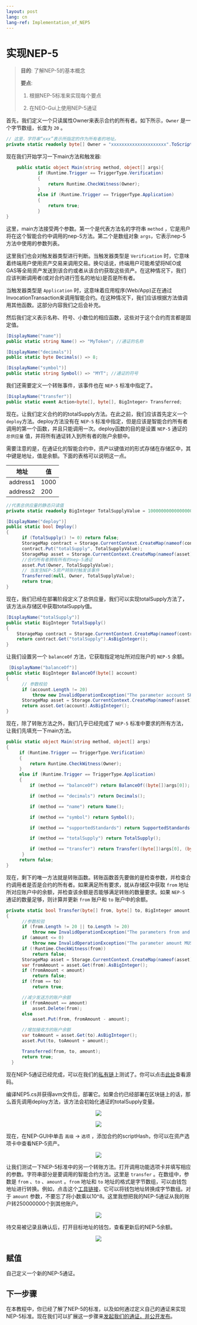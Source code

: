 ```yaml
---
layout: post
lang: cn
lang-ref: Implementation_of_NEP5
---
```


# 实现NEP-5


>
> **目的**:  了解NEP-5的基本概念
>
> **要点**:
>
> 1. 根据NEP-5标准来实现每个要点
>
> 2. 在NEO-Gui上使用NEP-5通证
>

首先，我们定义一个只读属性Owner来表示合约的所有者。如下所示，`Owner` 是一个字节数组，长度为 `20` 。

```csharp
// 这里，字符串“xxx”表示所指定的作为所有者的地址。
private static readonly byte[] Owner = "xxxxxxxxxxxxxxxxxxxxx".ToScriptHash(); //所有者地址
```

现在我们开始学习一下main方法和触发器:

```csharp
    public static object Main(string method, object[] args){
            if (Runtime.Trigger == TriggerType.Verification)
            {
                return Runtime.CheckWitness(Owner);
            }
            else if (Runtime.Trigger == TriggerType.Application)
            {
	            return true;
            }
}
```
这里，main方法接受两个参数。第一个是代表方法名的字符串 `method` ，它是用户将在这个智能合约中调用的nep-5方法。第二个是数组对象 `args`，它表示nep-5方法中使用的参数列表。

这里我们也会对触发器类型进行判断。当触发器类型是 `Verification` 时，它意味着终端用户使用资产交易来调用交易。换句话说，终端用户可能希望将NEO或GAS等全局资产发送到该合约或者从该合约获取这些资产。在这种情况下，我们应该判断调用者(或对合约进行签名的地址)是否是所有者。

当触发器类型是 `Application` 时，这意味着应用程序(Web/App)正在通过InvocationTransaction来调用智能合约。在这种情况下，我们应该根据方法值调用其他函数。这部分内容我们之后会补充。

然后我们定义表示名称、符号、小数位的相应函数，这些对于这个合约而言都是固定值。

```csharp
[DisplayName("name")]
public static string Name() => "MyToken"; //通证的名称
```

```csharp
[DisplayName("decimals")]
public static byte Decimals() => 8;
```

```csharp
[DisplayName("symbol")]
public static string Symbol() => "MYT"; //通证的符号
```      

我们还需要定义一个转账事件，该事件也在 `NEP-5` 标准中指定了。

```csharp
[DisplayName("transfer")]
public static event Action<byte[], byte[], BigInteger> Transferred;
```

现在。让我们定义合约的的totalSupply方法。在此之前，我们应该首先定义一个 `deploy`方法。deploy方法没有在 `NEP-5` 标准中指定，但是应该是智能合约所有者调用的第一个函数，并且只能调用一次。deploy函数的目的是设置 `NEP-5` 通证的 `总供应量` 值，并将所有通证转入到所有者的账户余额中。

需要注意的是，在通证化的智能合约中，资产以键值对的形式存储在存储区中，其中键是地址，值是余额。下面的表格可以说明这一点。



| 地址 |   值 |
|--|--|
| address1 | 1000 |
| address2 | 200 |





```csharp
//代表总供应量的静态只读值
private static readonly BigInteger TotalSupplyValue = 10000000000000000;
```

```csharp
[DisplayName("deploy")]
public static bool Deploy()
{
      if (TotalSupply() != 0) return false;
      StorageMap contract = Storage.CurrentContext.CreateMap(nameof(contract));
      contract.Put("totalSupply", TotalSupplyValue);
      StorageMap asset = Storage.CurrentContext.CreateMap(nameof(asset));
      //合约所有者拥有所有的nep-5通证
      asset.Put(Owner, TotalSupplyValue);
      // 当发生NEP-5资产转账时触发该事件
      Transferred(null, Owner, TotalSupplyValue);
      return true;
}
```

现在，我们已经在部署阶段定义了总供应量，我们可以实现totalSupply方法了，该方法从存储区中获取totalSupply值。


```csharp
[DisplayName("totalSupply")]
public static BigInteger TotalSupply()
{
    StorageMap contract = Storage.CurrentContext.CreateMap(nameof(contract));
    return contract.Get("totalSupply").AsBigInteger();
}
```

让我们设置另一个 `balanceOf` 方法，它获取指定地址所对应账户的 `NEP-5` 余额。


```csharp
 [DisplayName("balanceOf")]
public static BigInteger BalanceOf(byte[] account)
{
	  // 参数校验
      if (account.Length != 20)
          throw new InvalidOperationException("The parameter account SHOULD be 20-byte addresses.");
      StorageMap asset = Storage.CurrentContext.CreateMap(nameof(asset));
      return asset.Get(account).AsBigInteger();
}
```

现在，除了转账方法之外，我们几乎已经完成了 `NEP-5` 标准中要求的所有方法，让我们先填充一下main方法。

```csharp
public static object Main(string method, object[] args)
{
     if (Runtime.Trigger == TriggerType.Verification)
     {
         return Runtime.CheckWitness(Owner);
     }
     else if (Runtime.Trigger == TriggerType.Application)
     {
	     if (method == "balanceOf") return BalanceOf((byte[])args[0]);

	     if (method == "decimals") return Decimals();

	     if (method == "name") return Name();

	     if (method == "symbol") return Symbol();

	     if (method == "supportedStandards") return SupportedStandards();

	     if (method == "totalSupply") return TotalSupply();

	     if (method == "transfer") return Transfer((byte[])args[0], (byte[])args[1], (BigInteger)args[2]);
	  }
	 return false;
}
```

现在，剩下的唯一方法就是转账函数。转账函数首先要做的是检查参数，并检查合约调用者是否是合约的所有者。如果满足所有要求，就从存储区中获取 `from` 地址所对应账户中的余额，并检查该余额是否能够满足转账的数量要求。如果 `NEP-5` 通证的数量足够，则计算并更新 `from` 账户和 `to` 账户中的余额。

```csharp
private static bool Transfer(byte[] from, byte[] to, BigInteger amount, byte[] callscript)
{
      //参数校验
      if (from.Length != 20 || to.Length != 20)
          throw new InvalidOperationException("The parameters from and to SHOULD be 20-byte addresses.");
      if (amount <= 0)
          throw new InvalidOperationException("The parameter amount MUST be greater than 0.");
      if (!Runtime.CheckWitness(from))
          return false;
      StorageMap asset = Storage.CurrentContext.CreateMap(nameof(asset));
      var fromAmount = asset.Get(from).AsBigInteger();
      if (fromAmount < amount)
          return false;
      if (from == to)
          return true;

      //减少发送方的账户余额
      if (fromAmount == amount)
          asset.Delete(from);
      else
          asset.Put(from, fromAmount - amount);

      //增加接收方的账户余额
      var toAmount = asset.Get(to).AsBigInteger();
      asset.Put(to, toAmount + amount);

      Transferred(from, to, amount);
      return true;
  }
```

现在NEP-5通证已经完成，可以在我们的[私有链](https://github.com/neo-ngd/NEO-Tutorial/blob/steven/smartContract/Development_set_up.md)上测试了。你可以点击[此处](https://github.com/neo-ngd/NEO-Tutorial/blob/steven/smartContract/sourceCode/NEP5.cs)查看源码。

编译NEP5.cs并获得avm文件后，部署它。如果合约已经部署在区块链上的话，那么首先调用deploy方法，该方法会初始化通证的totalSupply变量。

<p align="center">
	<img src="imgs/20190222-153331.png">
</p>
<p align="center">
	<img src="imgs/20190222-1https://peterlinx.github.io/DataTransformationTools/53712.png">
</p>

现在，在NEP-GUI中单击 `高级` -> `选项` ，添加合约的scriptHash，你可以在资产选项卡中查看NEP-5资产。

<p align="center">
	<img src="imgs/20190222-153941.png"/>
</p>

让我们测试一下NEP-5标准中的另一个转账方法。打开调用功能选项卡并填写相应的参数。字符串部分是要调用的智能合约方法。这里是 `transfer` 。在数组中，参数是 `from` 、`to` 、`amount` 。`from` 地址和 `to` 地址的格式是字节数组，可以由钱包地址进行转换。例如，点击这个[工具链接](https://peterlinx.github.io/DataTransformationTools/)，它可以将钱包地址转换成字节数组。对于 `amount` 参数，不要忘了将小数乘以10^8。这里我想把我的NEP-5通证从我的账户转250000000个到其他账户。

<p align="center">
	<img src="imgs/20190222-155235.png"/>
</p>

待交易被记录且确认后，打开目标地址的钱包，查看更新后的NEP-5余额。

<p align="center">
	<img src="imgs/20190222-155608.png">
</p>

## 赋值

自己定义一个新的NEP-5通证。

## 下一步骤

在本教程中，你已经了解了NEP-5的标准，以及如何通过定义自己的通证来实现NEP-5标准。现在我们可以扩展这一步骤来[发起我们的通证，并公开发布](Give_an_ITO.md)。
